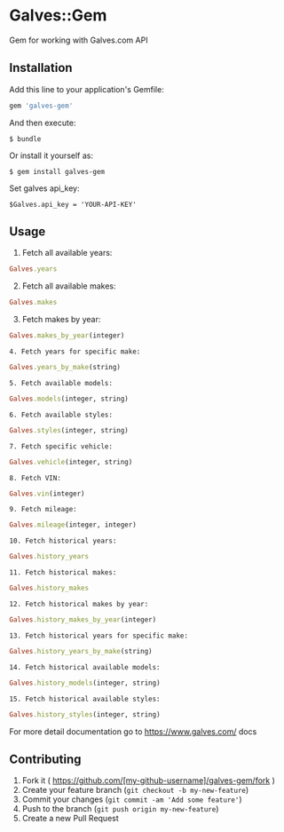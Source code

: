 # Galves::Gem

Gem for working with Galves.com API

## Installation

Add this line to your application's Gemfile:

```ruby
gem 'galves-gem'
```

And then execute:

    $ bundle

Or install it yourself as:

    $ gem install galves-gem

Set galves api_key:

    $Galves.api_key = 'YOUR-API-KEY'

## Usage

1. Fetch all available years:
```ruby
Galves.years
```

2. Fetch all available makes:
```ruby
Galves.makes
```

3. Fetch makes by year:

```ruby
Galves.makes_by_year(integer)
```

    4. Fetch years for specific make:

```ruby
Galves.years_by_make(string)
```

    5. Fetch available models:

```ruby
Galves.models(integer, string)
```

    6. Fetch available styles:

```ruby
Galves.styles(integer, string)
```

    7. Fetch specific vehicle:

```ruby
Galves.vehicle(integer, string)
```

    8. Fetch VIN:

```ruby
Galves.vin(integer)
```

    9. Fetch mileage:

```ruby
Galves.mileage(integer, integer)
```

    10. Fetch historical years:

```ruby
Galves.history_years
```

    11. Fetch historical makes:

```ruby
Galves.history_makes
```

    12. Fetch historical makes by year:

```ruby
Galves.history_makes_by_year(integer)
```

    13. Fetch historical years for specific make:

```ruby
Galves.history_years_by_make(string)
```

    14. Fetch historical available models:

```ruby
Galves.history_models(integer, string)
```

    15. Fetch historical available styles:

```ruby
Galves.history_styles(integer, string)
```

For more detail documentation go to https://www.galves.com/ docs
## Contributing

1. Fork it ( https://github.com/[my-github-username]/galves-gem/fork )
2. Create your feature branch (`git checkout -b my-new-feature`)
3. Commit your changes (`git commit -am 'Add some feature'`)
4. Push to the branch (`git push origin my-new-feature`)
5. Create a new Pull Request
